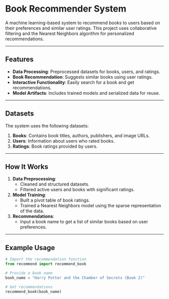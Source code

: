 # Book Recommender System

A machine learning-based system to recommend books to users based on their preferences and similar user ratings. This project uses collaborative filtering and the Nearest Neighbors algorithm for personalized recommendations.

---

## Features
- **Data Processing**: Preprocessed datasets for books, users, and ratings.
- **Book Recommendation**: Suggests similar books using user ratings.
- **Interactive Functionality**: Easily search for a book and get recommendations.
- **Model Artifacts**: Includes trained models and serialized data for reuse.

---

## Datasets
The system uses the following datasets:
1. **Books**: Contains book titles, authors, publishers, and image URLs.
2. **Users**: Information about users who rated books.
3. **Ratings**: Book ratings provided by users.

---

## How It Works
1. **Data Preprocessing**:
   - Cleaned and structured datasets.
   - Filtered active users and books with significant ratings.
2. **Model Training**:
   - Built a pivot table of book ratings.
   - Trained a Nearest Neighbors model using the sparse representation of the data.
3. **Recommendations**:
   - Input a book name to get a list of similar books based on user preferences.

---

## Example Usage

```python
# Import the recommendation function
from recommend import recommend_book

# Provide a book name
book_name = "Harry Potter and the Chamber of Secrets (Book 2)"

# Get recommendations
recommend_book(book_name)
```
